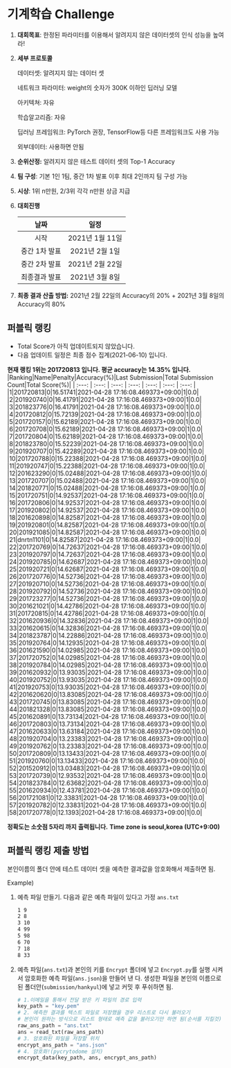 # **기계학습 Challenge**
1. **대회목표**: 한정된 파라미터를 이용해서 알려지지 않은 데이터셋의 인식 성능을 높여라!

2. **세부 프로토콜**

   데이터셋: 알려지지 않는 데이터 셋
   
   네트워크 파라미터: weight의 숫자가 300K 이하인 딥러닝 모델 

   아키텍쳐: 자유

   학습알고리즘: 자유

   딥러닝 프레임워크: PyTorch 권장, TensorFlow등 다른 프레임워크도 사용 가능

   외부데이터: 사용하면 안됨

3. **순위산정:** 알려지지 않은 테스트 데이터 셋의 Top-1 Accuracy

4. **팀 구성**: 기본 1인 1팀, 중간 1차 발표 이후 최대 2인까지 팀 구성 가능

5. **시상**: 1위 n만원, 2/3위 각각 n만원 상금 지급

6. **대회진행**

   |     날짜      |      일정       |
   | :-----------: | :-------------: |
   |     시작      | 2021년 1월 11일 |
   | 중간 1차 발표 | 2021년 2월 1일  |
   | 중간 2차 발표 | 2021년 2월 22일 |
   | 최종결과 발표 | 2021년 3월 8일  |

7. **최종 결과 산출 방법:** 2021년 2월 22일의 Accuracy의 20% + 2021년 3월 8일의 Accuracy의 80%


## 퍼블릭 랭킹

  
- Total Score가 아직 업데이트되지 않았습니다. 
 - 다음 업데이트 일정은 최종 점수 집계(2021-06-10) 입니다.
  
**현재 랭킹 1위는 201720813 입니다. 평균 accuracy는 14.35% 입니다.**
|Ranking|Name|Penalty|Accuracy(%)|Last Submission|Total Submission Count|Total Score(%)|
| :---: | :---: | :---: | :---: | :---: | :---: | :---: |
|1|201720813|0|16.51741|2021-04-28 17:16:08.469373+09:00|1|0.0|
|2|201920740|0|16.41791|2021-04-28 17:16:08.469373+09:00|1|0.0|
|3|201823776|0|16.41791|2021-04-28 17:16:08.469373+09:00|1|0.0|
|4|201720812|0|15.72139|2021-04-28 17:16:08.469373+09:00|1|0.0|
|5|201720157|0|15.62189|2021-04-28 17:16:08.469373+09:00|1|0.0|
|6|201720708|0|15.62189|2021-04-28 17:16:08.469373+09:00|1|0.0|
|7|201720804|0|15.62189|2021-04-28 17:16:08.469373+09:00|1|0.0|
|8|201823780|0|15.52239|2021-04-28 17:16:08.469373+09:00|1|0.0|
|9|201920707|0|15.42289|2021-04-28 17:16:08.469373+09:00|1|0.0|
|10|201720788|0|15.22388|2021-04-28 17:16:08.469373+09:00|1|0.0|
|11|201920747|0|15.22388|2021-04-28 17:16:08.469373+09:00|1|0.0|
|12|201623290|0|15.02488|2021-04-28 17:16:08.469373+09:00|1|0.0|
|13|201720707|0|15.02488|2021-04-28 17:16:08.469373+09:00|1|0.0|
|14|201820771|0|15.02488|2021-04-28 17:16:08.469373+09:00|1|0.0|
|15|201720751|0|14.92537|2021-04-28 17:16:08.469373+09:00|1|0.0|
|16|201720806|0|14.92537|2021-04-28 17:16:08.469373+09:00|1|0.0|
|17|201920802|0|14.92537|2021-04-28 17:16:08.469373+09:00|1|0.0|
|18|201620898|0|14.82587|2021-04-28 17:16:08.469373+09:00|1|0.0|
|19|201920801|0|14.82587|2021-04-28 17:16:08.469373+09:00|1|0.0|
|20|201921085|0|14.82587|2021-04-28 17:16:08.469373+09:00|1|0.0|
|21|dnrtn1101|0|14.82587|2021-04-28 17:16:08.469373+09:00|1|0.0|
|22|201720769|0|14.72637|2021-04-28 17:16:08.469373+09:00|1|0.0|
|23|201920797|0|14.72637|2021-04-28 17:16:08.469373+09:00|1|0.0|
|24|201920785|0|14.62687|2021-04-28 17:16:08.469373+09:00|1|0.0|
|25|201920721|0|14.62687|2021-04-28 17:16:08.469373+09:00|1|0.0|
|26|201720776|0|14.52736|2021-04-28 17:16:08.469373+09:00|1|0.0|
|27|201920710|0|14.52736|2021-04-28 17:16:08.469373+09:00|1|0.0|
|28|201920792|0|14.52736|2021-04-28 17:16:08.469373+09:00|1|0.0|
|29|201723277|0|14.52736|2021-04-28 17:16:08.469373+09:00|1|0.0|
|30|201621021|0|14.42786|2021-04-28 17:16:08.469373+09:00|1|0.0|
|31|201720815|0|14.42786|2021-04-28 17:16:08.469373+09:00|1|0.0|
|32|201620936|0|14.32836|2021-04-28 17:16:08.469373+09:00|1|0.0|
|33|201620615|0|14.32836|2021-04-28 17:16:08.469373+09:00|1|0.0|
|34|201823787|0|14.22886|2021-04-28 17:16:08.469373+09:00|1|0.0|
|35|201920764|0|14.12935|2021-04-28 17:16:08.469373+09:00|1|0.0|
|36|201621590|0|14.02985|2021-04-28 17:16:08.469373+09:00|1|0.0|
|37|201720752|0|14.02985|2021-04-28 17:16:08.469373+09:00|1|0.0|
|38|201920784|0|14.02985|2021-04-28 17:16:08.469373+09:00|1|0.0|
|39|201620932|0|13.93035|2021-04-28 17:16:08.469373+09:00|1|0.0|
|40|201920752|0|13.93035|2021-04-28 17:16:08.469373+09:00|1|0.0|
|41|201920753|0|13.93035|2021-04-28 17:16:08.469373+09:00|1|0.0|
|42|201620620|0|13.83085|2021-04-28 17:16:08.469373+09:00|1|0.0|
|43|201720745|0|13.83085|2021-04-28 17:16:08.469373+09:00|1|0.0|
|44|201821328|0|13.83085|2021-04-28 17:16:08.469373+09:00|1|0.0|
|45|201620891|0|13.73134|2021-04-28 17:16:08.469373+09:00|1|0.0|
|46|201720803|0|13.73134|2021-04-28 17:16:08.469373+09:00|1|0.0|
|47|201620633|0|13.63184|2021-04-28 17:16:08.469373+09:00|1|0.0|
|48|201920704|0|13.23383|2021-04-28 17:16:08.469373+09:00|1|0.0|
|49|201920762|0|13.23383|2021-04-28 17:16:08.469373+09:00|1|0.0|
|50|201720809|0|13.13433|2021-04-28 17:16:08.469373+09:00|1|0.0|
|51|201920760|0|13.13433|2021-04-28 17:16:08.469373+09:00|1|0.0|
|52|201520912|0|13.03483|2021-04-28 17:16:08.469373+09:00|1|0.0|
|53|201720739|0|12.93532|2021-04-28 17:16:08.469373+09:00|1|0.0|
|54|201823784|0|12.63682|2021-04-28 17:16:08.469373+09:00|1|0.0|
|55|201620934|0|12.43781|2021-04-28 17:16:08.469373+09:00|1|0.0|
|56|201721081|0|12.33831|2021-04-28 17:16:08.469373+09:00|1|0.0|
|57|201920782|0|12.33831|2021-04-28 17:16:08.469373+09:00|1|0.0|
|58|201720778|0|12.1393|2021-04-28 17:16:08.469373+09:00|1|0.0|


**정확도는 소숫점 5자리 까지 출력됩니다.**
**Time zone is seoul,korea (UTC+9:00)**
## 퍼블릭 랭킹 제출 방법

본인이름의 폴더 안에 테스트 데이터 셋을 예측한 결과값을 암호화해서 제출하면 됨.

Example) 

1. 예측 파일 만들기. 다음과 같은 예측 파일이 있다고 가정 `ans.txt`

   ```tex
   1 9
   2 8
   3 10
   4 99
   5 98
   6 70
   7 18
   8 33
   ```

2. 예측 파일(`ans.txt`)과 본인의 키를 `Encrypt` 폴더에 넣고 `Encrypt.py`를 실행 시켜서 암호화한 예측 파일(`ans.json`)을 만들어 낸 다. 생성한 파일을 본인의 이름으로 된 폴더안(`submission/hankyul`)에 넣고 커밋 후 푸쉬하면 됨.

   ```python
   # 1.이메일을 통해서 전달 받은 키 파일의 경로 입력
   key_path = "key.pem"
   # 2. 예측한 결과를 텍스트 파일로 저장했을 경우 리스트로 다시 불러오기
   # 본인이 원하는 방식으로 리스트 형태로 예측 값을 불러오기만 하면 됨(순서를 지킬것)
   raw_ans_path = "ans.txt"
   ans = read_txt(raw_ans_path)
   # 3. 암호화된 파일을 저장할 위치
   encrypt_ans_path = "ans.json"
   # 4. 암호화!(pycrytodome 설치)
   encrypt_data(key_path, ans, encrypt_ans_path)
   ```




